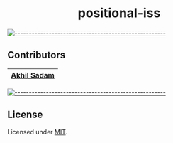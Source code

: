 <!-- ⚠️ This README has been generated from the file(s) "blueprint.md" ⚠️--><h1 align="center">positional-iss</h1>



<!-- 
[![-----------------------------------------------------](https://raw.githubusercontent.com/andreasbm/readme/master/assets/lines/cloudy.png)](#table-of-contents)

##  Table of Contents

* [ Contributors](#-contributors)
* [ License](#-license) -->

[![-----------------------------------------------------](https://raw.githubusercontent.com/andreasbm/readme/master/assets/lines/cloudy.png)](#contributors)

##  Contributors
	

| [Akhil Sadam](https://github.com/akhilsadam) |
|:----------------------------------------------:|



[![-----------------------------------------------------](https://raw.githubusercontent.com/andreasbm/readme/master/assets/lines/cloudy.png)](#license)

##  License
	
Licensed under [MIT](https://opensource.org/licenses/MIT).